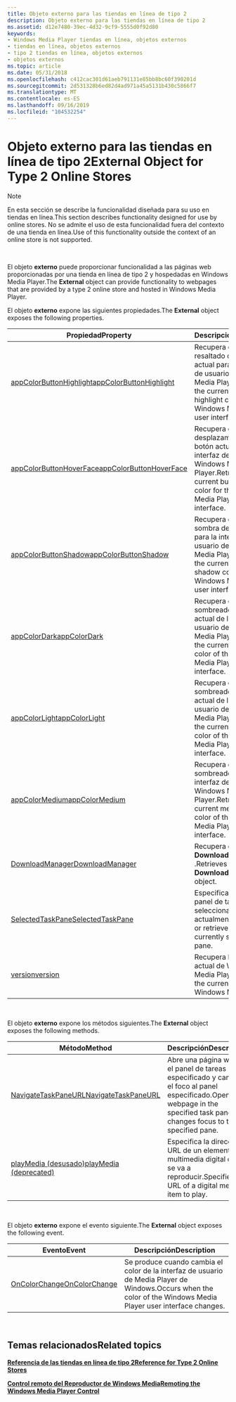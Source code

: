 ```yaml
---
title: Objeto externo para las tiendas en línea de tipo 2
description: Objeto externo para las tiendas en línea de tipo 2
ms.assetid: d12e7480-39ec-4d32-9cf9-5555d0f92d80
keywords:
- Windows Media Player tiendas en línea, objetos externos
- tiendas en línea, objetos externos
- tipo 2 tiendas en línea, objetos externos
- objetos externos
ms.topic: article
ms.date: 05/31/2018
ms.openlocfilehash: c412cac301d61aeb791131e85bb8bc60f390201d
ms.sourcegitcommit: 2d531328b6ed82d4ad971a45a5131b430c5866f7
ms.translationtype: MT
ms.contentlocale: es-ES
ms.lasthandoff: 09/16/2019
ms.locfileid: "104532254"
---
```

# <a name="external-object-for-type-2-online-stores"></a><span data-ttu-id="c2efb-107">Objeto externo para las tiendas en línea de tipo 2</span><span class="sxs-lookup"><span data-stu-id="c2efb-107">External Object for Type 2 Online Stores</span></span>

> [!Note]  
> <span data-ttu-id="c2efb-108">En esta sección se describe la funcionalidad diseñada para su uso en tiendas en línea.</span><span class="sxs-lookup"><span data-stu-id="c2efb-108">This section describes functionality designed for use by online stores.</span></span> <span data-ttu-id="c2efb-109">No se admite el uso de esta funcionalidad fuera del contexto de una tienda en línea.</span><span class="sxs-lookup"><span data-stu-id="c2efb-109">Use of this functionality outside the context of an online store is not supported.</span></span>

 

<span data-ttu-id="c2efb-110">El objeto **externo** puede proporcionar funcionalidad a las páginas web proporcionadas por una tienda en línea de tipo 2 y hospedadas en Windows Media Player.</span><span class="sxs-lookup"><span data-stu-id="c2efb-110">The **External** object can provide functionality to webpages that are provided by a type 2 online store and hosted in Windows Media Player.</span></span>

<span data-ttu-id="c2efb-111">El objeto **externo** expone las siguientes propiedades.</span><span class="sxs-lookup"><span data-stu-id="c2efb-111">The **External** object exposes the following properties.</span></span>



| <span data-ttu-id="c2efb-112">Propiedad</span><span class="sxs-lookup"><span data-stu-id="c2efb-112">Property</span></span>                                                        | <span data-ttu-id="c2efb-113">Descripción</span><span class="sxs-lookup"><span data-stu-id="c2efb-113">Description</span></span>                                                                               |
|-----------------------------------------------------------------|-------------------------------------------------------------------------------------------|
| [<span data-ttu-id="c2efb-114">appColorButtonHighlight</span><span class="sxs-lookup"><span data-stu-id="c2efb-114">appColorButtonHighlight</span></span>](external-appcolorbuttonhighlight.md) | <span data-ttu-id="c2efb-115">Recupera el color de resaltado del botón actual para la interfaz de usuario de Windows Media Player.</span><span class="sxs-lookup"><span data-stu-id="c2efb-115">Retrieves the current button highlight color for the Windows Media Player user interface.</span></span> |
| [<span data-ttu-id="c2efb-116">appColorButtonHoverFace</span><span class="sxs-lookup"><span data-stu-id="c2efb-116">appColorButtonHoverFace</span></span>](external-appcolorbuttonhoverface.md) | <span data-ttu-id="c2efb-117">Recupera el color de desplazamiento del botón actual para la interfaz de usuario de Windows Media Player.</span><span class="sxs-lookup"><span data-stu-id="c2efb-117">Retrieves the current button hover color for the Windows Media Player user interface.</span></span>     |
| [<span data-ttu-id="c2efb-118">appColorButtonShadow</span><span class="sxs-lookup"><span data-stu-id="c2efb-118">appColorButtonShadow</span></span>](external-appcolorbuttonshadow.md)       | <span data-ttu-id="c2efb-119">Recupera el color de la sombra del botón actual para la interfaz de usuario de Windows Media Player.</span><span class="sxs-lookup"><span data-stu-id="c2efb-119">Retrieves the current button shadow color for the Windows Media Player user interface.</span></span>    |
| [<span data-ttu-id="c2efb-120">appColorDark</span><span class="sxs-lookup"><span data-stu-id="c2efb-120">appColorDark</span></span>](external-appcolordark.md)                       | <span data-ttu-id="c2efb-121">Recupera el color sombreado oscuro actual de la interfaz de usuario de Windows Media Player.</span><span class="sxs-lookup"><span data-stu-id="c2efb-121">Retrieves the current dark shaded color of the Windows Media Player user interface.</span></span>       |
| [<span data-ttu-id="c2efb-122">appColorLight</span><span class="sxs-lookup"><span data-stu-id="c2efb-122">appColorLight</span></span>](external-appcolorlight.md)                     | <span data-ttu-id="c2efb-123">Recupera el color sombreado de la luz actual de la interfaz de usuario de Windows Media Player.</span><span class="sxs-lookup"><span data-stu-id="c2efb-123">Retrieves the current light shaded color of the Windows Media Player user interface.</span></span>      |
| [<span data-ttu-id="c2efb-124">appColorMedium</span><span class="sxs-lookup"><span data-stu-id="c2efb-124">appColorMedium</span></span>](external-appcolormedium.md)                   | <span data-ttu-id="c2efb-125">Recupera el color medio sombreado actual de la interfaz de usuario de Windows Media Player.</span><span class="sxs-lookup"><span data-stu-id="c2efb-125">Retrieves the current medium shaded color of the Windows Media Player user interface.</span></span>     |
| [<span data-ttu-id="c2efb-126">DownloadManager</span><span class="sxs-lookup"><span data-stu-id="c2efb-126">DownloadManager</span></span>](external-downloadmanager.md)                 | <span data-ttu-id="c2efb-127">Recupera el objeto **Downloadmanager** .</span><span class="sxs-lookup"><span data-stu-id="c2efb-127">Retrieves the **DownloadManager** object.</span></span>                                                 |
| [<span data-ttu-id="c2efb-128">SelectedTaskPane</span><span class="sxs-lookup"><span data-stu-id="c2efb-128">SelectedTaskPane</span></span>](external-selectedtaskpane.md)               | <span data-ttu-id="c2efb-129">Especifica o recupera el panel de tareas seleccionado actualmente.</span><span class="sxs-lookup"><span data-stu-id="c2efb-129">Specifies or retrieves the currently selected task pane.</span></span>                                  |
| [<span data-ttu-id="c2efb-130">version</span><span class="sxs-lookup"><span data-stu-id="c2efb-130">version</span></span>](external-version.md)                                 | <span data-ttu-id="c2efb-131">Recupera la versión actual de Windows Media Player.</span><span class="sxs-lookup"><span data-stu-id="c2efb-131">Retrieves the current version of Windows Media Player.</span></span>                                    |



 

<span data-ttu-id="c2efb-132">El objeto **externo** expone los métodos siguientes.</span><span class="sxs-lookup"><span data-stu-id="c2efb-132">The **External** object exposes the following methods.</span></span>



| <span data-ttu-id="c2efb-133">Método</span><span class="sxs-lookup"><span data-stu-id="c2efb-133">Method</span></span>                                                  | <span data-ttu-id="c2efb-134">Descripción</span><span class="sxs-lookup"><span data-stu-id="c2efb-134">Description</span></span>                                                                          |
|---------------------------------------------------------|--------------------------------------------------------------------------------------|
| [<span data-ttu-id="c2efb-135">NavigateTaskPaneURL</span><span class="sxs-lookup"><span data-stu-id="c2efb-135">NavigateTaskPaneURL</span></span>](external-navigatetaskpaneurl.md) | <span data-ttu-id="c2efb-136">Abre una página web en el panel de tareas especificado y cambia el foco al panel especificado.</span><span class="sxs-lookup"><span data-stu-id="c2efb-136">Opens a webpage in the specified task pane, and changes focus to the specified pane.</span></span> |
| [<span data-ttu-id="c2efb-137">playMedia (desusado)</span><span class="sxs-lookup"><span data-stu-id="c2efb-137">playMedia (deprecated)</span></span>](external-playmedia.md)        | <span data-ttu-id="c2efb-138">Especifica la dirección URL de un elemento multimedia digital que se va a reproducir.</span><span class="sxs-lookup"><span data-stu-id="c2efb-138">Specifies the URL of a digital media item to play.</span></span>                                   |



 

<span data-ttu-id="c2efb-139">El objeto **externo** expone el evento siguiente.</span><span class="sxs-lookup"><span data-stu-id="c2efb-139">The **External** object exposes the following event.</span></span>



| <span data-ttu-id="c2efb-140">Evento</span><span class="sxs-lookup"><span data-stu-id="c2efb-140">Event</span></span>                                             | <span data-ttu-id="c2efb-141">Descripción</span><span class="sxs-lookup"><span data-stu-id="c2efb-141">Description</span></span>                                                               |
|---------------------------------------------------|---------------------------------------------------------------------------|
| [<span data-ttu-id="c2efb-142">OnColorChange</span><span class="sxs-lookup"><span data-stu-id="c2efb-142">OnColorChange</span></span>](external-oncolorchange-event.md) | <span data-ttu-id="c2efb-143">Se produce cuando cambia el color de la interfaz de usuario de Media Player de Windows.</span><span class="sxs-lookup"><span data-stu-id="c2efb-143">Occurs when the color of the Windows Media Player user interface changes.</span></span> |



 

## <a name="related-topics"></a><span data-ttu-id="c2efb-144">Temas relacionados</span><span class="sxs-lookup"><span data-stu-id="c2efb-144">Related topics</span></span>

<dl> <dt>

[<span data-ttu-id="c2efb-145">**Referencia de las tiendas en línea de tipo 2**</span><span class="sxs-lookup"><span data-stu-id="c2efb-145">**Reference for Type 2 Online Stores**</span></span>](reference-for-type-2-online-stores.md)
</dt> <dt>

[<span data-ttu-id="c2efb-146">**Control remoto del Reproductor de Windows Media**</span><span class="sxs-lookup"><span data-stu-id="c2efb-146">**Remoting the Windows Media Player Control**</span></span>](remoting-the-windows-media-player-control.md)
</dt> </dl>

 

 




